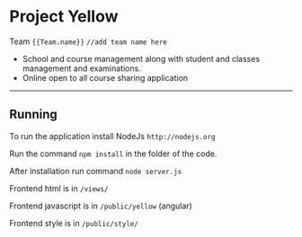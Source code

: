 Project Yellow
==============

Team `{{Team.name}}` `//add team name here`

* School and course management along with student and classes management and examinations.
* Online open to all course sharing application

_________________________________________________________________________________________________


Running
-------

To run the application install NodeJs `http://nodejs.org`

Run the command `npm install` in the folder of the code.

After installation run command `node server.js`

Frontend html is in `/views/`

Frontend javascript is in `/public/yellow` (angular)

Frontend style is in `/public/style/`